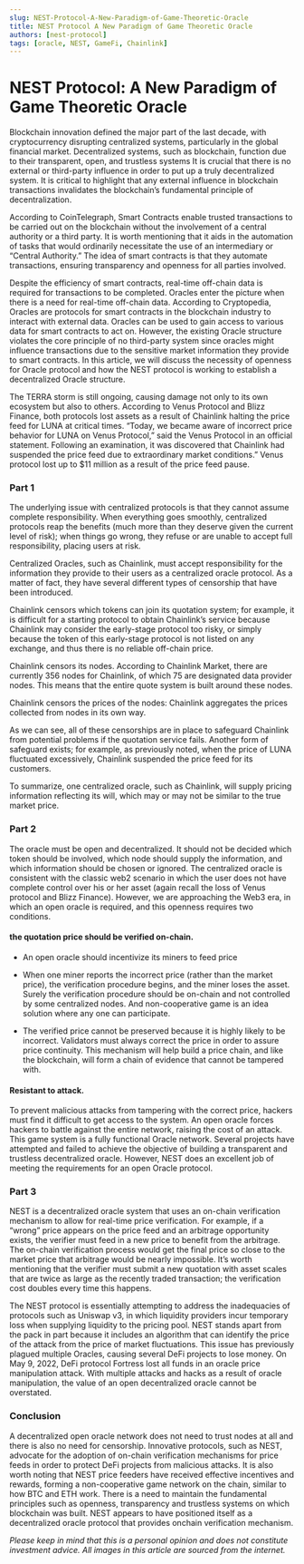 ```yaml
---
slug: NEST-Protocol-A-New-Paradigm-of-Game-Theoretic-Oracle
title: NEST Protocol A New Paradigm of Game Theoretic Oracle
authors: [nest-protocol]
tags: [oracle, NEST, GameFi, Chainlink]
---
```


# NEST Protocol: A New Paradigm of Game Theoretic Oracle

Blockchain innovation defined the major part of the last decade, with cryptocurrency disrupting centralized systems, particularly in the global financial market. Decentralized systems, such as blockchain, function due to their transparent, open, and trustless systems It is crucial that there is no external or third-party influence in order to put up a truly decentralized system. It is critical to highlight that any external influence in blockchain transactions invalidates the blockchain’s fundamental principle of decentralization.

According to CoinTelegraph, Smart Contracts enable trusted transactions to be carried out on the blockchain without the involvement of a central authority or a third party. It is worth mentioning that it aids in the automation of tasks that would ordinarily necessitate the use of an intermediary or “Central Authority.” The idea of smart contracts is that they automate transactions, ensuring transparency and openness for all parties involved.

Despite the efficiency of smart contracts, real-time off-chain data is required for transactions to be completed. Oracles enter the picture when there is a need for real-time off-chain data. According to Cryptopedia, Oracles are protocols for smart contracts in the blockchain industry to interact with external data. Oracles can be used to gain access to various data for smart contracts to act on. However, the existing Oracle structure violates the core principle of no third-party system since oracles might influence transactions due to the sensitive market information they provide to smart contracts. In this article, we will discuss the necessity of openness for Oracle protocol and how the NEST protocol is working to establish a decentralized Oracle structure.

The TERRA storm is still ongoing, causing damage not only to its own ecosystem but also to others. According to Venus Protocol and Blizz Finance, both protocols lost assets as a result of Chainlink halting the price feed for LUNA at critical times. “Today, we became aware of incorrect price behavior for LUNA on Venus Protocol,” said the Venus Protocol in an official statement. Following an examination, it was discovered that Chainlink had suspended the price feed due to extraordinary market conditions.” Venus protocol lost up to $11 million as a result of the price feed pause.

### Part 1

The underlying issue with centralized protocols is that they cannot assume complete responsibility. When everything goes smoothly, centralized protocols reap the benefits (much more than they deserve given the current level of risk); when things go wrong, they refuse or are unable to accept full responsibility, placing users at risk.

Centralized Oracles, such as Chainlink, must accept responsibility for the information they provide to their users as a centralized oracle protocol. As a matter of fact, they have several different types of censorship that have been introduced.

Chainlink censors which tokens can join its quotation system; for example, it is difficult for a starting protocol to obtain Chainlink’s service because Chainlink may consider the early-stage protocol too risky, or simply because the token of this early-stage protocol is not listed on any exchange, and thus there is no reliable off-chain price.

Chainlink censors its nodes. According to Chainlink Market, there are currently 356 nodes for Chainlink, of which 75 are designated data provider nodes. This means that the entire quote system is built around these nodes.

Chainlink censors the prices of the nodes: Chainlink aggregates the prices collected from nodes in its own way.

As we can see, all of these censorships are in place to safeguard Chainlink from potential problems if the quotation service fails. Another form of safeguard exists; for example, as previously noted, when the price of LUNA fluctuated excessively, Chainlink suspended the price feed for its customers.

To summarize, one centralized oracle, such as Chainlink, will supply pricing information reflecting its will, which may or may not be similar to the true market price.

### Part 2

The oracle must be open and decentralized. It should not be decided which token should be involved, which node should supply the information, and which information should be chosen or ignored. The centralized oracle is consistent with the classic web2 scenario in which the user does not have complete control over his or her asset (again recall the loss of Venus protocol and Blizz Finance). However, we are approaching the Web3 era, in which an open oracle is required, and this openness requires two conditions. 

#### the quotation price should be verified on-chain.

- An open oracle should incentivize its miners to feed price

- When one miner reports the incorrect price (rather than the market price), the verification procedure begins, and the miner loses the asset. Surely the verification procedure should be on-chain and not controlled by some centralized nodes. And non-cooperative game is an idea solution where any one can participate.

- The verified price cannot be preserved because it is highly likely to be incorrect. Validators must always correct the price in order to assure price continuity. This mechanism will help build a price chain, and like the blockchain, will form a chain of evidence that cannot be tampered with.

#### Resistant to attack.

To prevent malicious attacks from tampering with the correct price, hackers must find it difficult to get access to the system. An open oracle forces hackers to battle against the entire network, raising the cost of an attack. This game system is a fully functional Oracle network. Several projects have attempted and failed to achieve the objective of building a transparent and trustless decentralized oracle. However, NEST does an excellent job of meeting the requirements for an open Oracle protocol.

### Part 3

NEST is a decentralized oracle system that uses an on-chain verification mechanism to allow for real-time price verification. For example, if a “wrong” price appears on the price feed and an arbitrage opportunity exists, the verifier must feed in a new price to benefit from the arbitrage. The on-chain verification process would get the final price so close to the market price that arbitrage would be nearly impossible. It’s worth mentioning that the verifier must submit a new quotation with asset scales that are twice as large as the recently traded transaction; the verification cost doubles every time this happens.

The NEST protocol is essentially attempting to address the inadequacies of protocols such as Uniswap v3, in which liquidity providers incur temporary loss when supplying liquidity to the pricing pool. NEST stands apart from the pack in part because it includes an algorithm that can identify the price of the attack from the price of market fluctuations. This issue has previously plagued multiple Oracles, causing several DeFi projects to lose money. On May 9, 2022, DeFi protocol Fortress lost all funds in an oracle price manipulation attack. With multiple attacks and hacks as a result of oracle manipulation, the value of an open decentralized oracle cannot be overstated.

### Conclusion

A decentralized open oracle network does not need to trust nodes at all and there is also no need for censorship. Innovative protocols, such as NEST, advocate for the adoption of on-chain verification mechanisms for price feeds in order to protect DeFi projects from malicious attacks. It is also worth noting that NEST price feeders have received effective incentives and rewards, forming a non-cooperative game network on the chain, similar to how BTC and ETH work. There is a need to maintain the fundamental principles such as openness, transparency and trustless systems on which blockchain was built. NEST appears to have positioned itself as a decentralized oracle protocol that provides onchain verification mechanism.

_Please keep in mind that this is a personal opinion and does not constitute investment advice. All images in this article are sourced from the internet._


